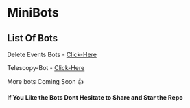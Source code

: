 # MiniBots

## List Of Bots

Delete Events Bots - [Click-Here](https://github.com/New-Dev0/Minibots/tree/Delete-Events)

Telescopy-Bot - [Click-Here](https://github.com/New-dev0/MiniBots/tree/Telescopy-Bot)

More bots Coming Soon 👍

**If You Like the Bots Dont Hesitate to Share and Star the Repo**
